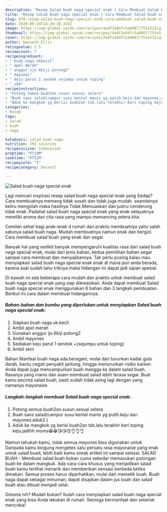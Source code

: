 ```yaml
---
description: "Resep Salad buah naga special enak | Cara Membuat Salad buah naga special enak Yang Enak dan Simpel"
title: "Resep Salad buah naga special enak | Cara Membuat Salad buah naga special enak Yang Enak dan Simpel"
slug: 670-resep-salad-buah-naga-special-enak-cara-membuat-salad-buah-naga-special-enak-yang-enak-dan-simpel
date: 2020-09-24T14:20:28.339Z
image: https://img-global.cpcdn.com/recipes/4adf3a94fc5a8987/751x532cq70/salad-buah-naga-special-enak-foto-resep-utama.jpg
thumbnail: https://img-global.cpcdn.com/recipes/4adf3a94fc5a8987/751x532cq70/salad-buah-naga-special-enak-foto-resep-utama.jpg
cover: https://img-global.cpcdn.com/recipes/4adf3a94fc5a8987/751x532cq70/salad-buah-naga-special-enak-foto-resep-utama.jpg
author: Kenneth Ellis
ratingvalue: 3.5
reviewcount: 7
recipeingredient:
- " buah naga ukkecil"
- " apel merah"
- " anggur ijo 6biji potong2"
- " mayones"
- " keju parut 1 sendok sejumpu untuk toping"
- " skm"
recipeinstructions:
- "Potong semua buah2an.susun sesuai selera"
- "Buah saos salad(campur susu kental manis yg putih.keju dan mayones.aduk2.)"
- "Aduk ke mangkok yg berisi buah2an tsb.lalu terakhir beri toping keju.jadihh moms😁😁😘😘😍👌👌👌"
categories:
- Resep
tags:
- salad
- buah
- naga

katakunci: salad buah naga 
nutrition: 293 calories
recipecuisine: Indonesian
preptime: "PT19M"
cooktime: "PT51M"
recipeyield: "3"
recipecategory: Dessert

---
```



![Salad buah naga special enak](https://img-global.cpcdn.com/recipes/4adf3a94fc5a8987/751x532cq70/salad-buah-naga-special-enak-foto-resep-utama.jpg)

Lagi mencari inspirasi resep salad buah naga special enak yang Sedap? Cara membuatnya memang tidak susah dan tidak juga mudah. seandainya keliru mengolah maka hasilnya Tidak Memuaskan dan justru cenderung tidak enak. Padahal salad buah naga special enak yang enak selayaknya memiliki aroma dan cita rasa yang mampu memancing selera kita.

Cemilan sehat bagi anak-anak d rumah dan praktis membuatnya yaitu salah satunya salad buah naga. Mudah membuatnya namun enak dan bergizi. Cara membuat salad buah yang enak dan segar.

Banyak hal yang sedikit banyak mempengaruhi kualitas rasa dari salad buah naga special enak, mulai dari jenis bahan, kedua pemilihan bahan segar sampai cara membuat dan menyajikannya. Tak perlu pusing kalau mau menyiapkan salad buah naga special enak enak di mana pun anda berada, karena asal sudah tahu triknya maka hidangan ini dapat jadi sajian spesial.


Di bawah ini ada beberapa cara mudah dan praktis untuk membuat salad buah naga special enak yang siap dikreasikan. Anda dapat membuat Salad buah naga special enak menggunakan 6 bahan dan 3 langkah pembuatan. Berikut ini cara dalam membuat hidangannya.

<!--inarticleads1-->

##### Bahan-bahan dan bumbu yang diperlukan untuk menyiapkan Salad buah naga special enak:

1. Siapkan  buah naga uk.kecil
1. Ambil  apel merah
1. Gunakan  anggur ijo 6biji potong2
1. Ambil  mayones
1. Sediakan  keju parut 1 sendok +(sejumpu untuk toping)
1. Ambil  skm


Bahan Manfaat buah naga ada beragam, mulai dari turunkan kadar gula darah, bantu cegah penyakit jantung, hingga menurunkan risiko kanker. Anda dapat juga mencampurkan buah mangga ke dalam salad buah. Rasanya yang manis dan asam membuat salad lebih terasa segar. Buat kamu pecinta salad buah, pasti sudah tidak asing lagi dengan yang namanya mayonaise. 

<!--inarticleads2-->

##### Langkah-langkah membuat Salad buah naga special enak:

1. Potong semua buah2an.susun sesuai selera
1. Buah saos salad(campur susu kental manis yg putih.keju dan mayones.aduk2.)
1. Aduk ke mangkok yg berisi buah2an tsb.lalu terakhir beri toping keju.jadihh moms😁😁😘😘😍👌👌👌


Namun tahukah kamu, tidak semua mayones bisa digunakan untuk Daripada kamu bingung mengetes satu persatu rasa mayonaise yang enak untuk salad buad, lebih baik kamu simak artikel ini sampai selesai. SALAD BUAH - Membuat salad buah bukan cuma sekedar memasukan potongan buah ke dalam mangkuk. Ada cara-cara khusus yang menjadikan salad buah kamu terlihat menarik dan memberikan sensasi berbeda ketika dimakan. Semua proses harus diperhatikan, mulai dari memetik buah. Buah naga dapat sebagai minuman, dapat disajikan dalam jus buah dan salad buah atau dibuat menjadi selai. 

Gimana nih? Mudah bukan? Itulah cara menyiapkan salad buah naga special enak yang bisa Anda lakukan di rumah. Semoga bermanfaat dan selamat mencoba!
